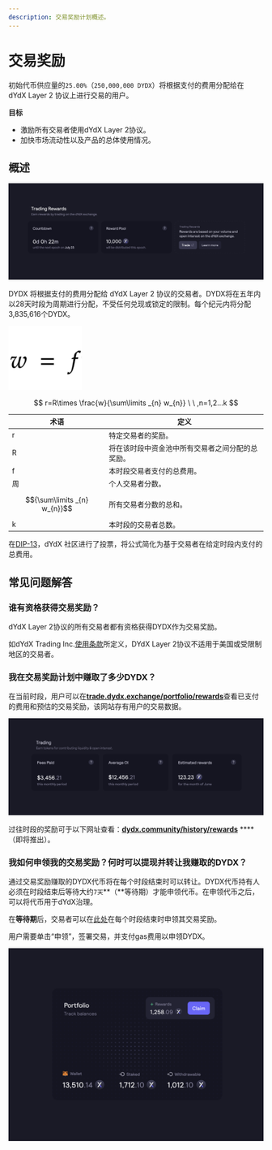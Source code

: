 ```yaml
---
description: 交易奖励计划概述。
---
```


# 交易奖励

初始代币供应量的`25.00%`（`250,000,000 DYDX`）将根据支付的费用分配给在 dYdX Layer 2 协议上进行交易的用户。

**目标**

* 激励所有交易者使用dYdX Layer 2协议。
* 加快市场流动性以及产品的总体使用情况。

## **概述**

![通过dYdX Layer 2协议的交易赚取奖励](<../.gitbook/assets/image (14) (2) (1).png>)

DYDX 将根据支付的费用分配给 dYdX Layer 2 协议的交易者。DYDX将在五年内以28天时段为周期进行分配，不受任何兑现或锁定的限制。每个纪元内将分配3,835,616个DYDX。

![](<../.gitbook/assets/Screenshot 2022-08-12 at 17.50.17.png>)

$$
r=R\times \frac{w}{\sum\limits _{n} w_{n}} \ \ ,n=1,2...k
$$

| 术语 | 定义 |
| ---------------------------- | ----------------------------------------------------------------------- |
| r | 特定交易者的奖励。 |
| R | 将在该时段中资金池中所有交易者之间分配的总奖励。 |
| f | 本时段交易者支付的总费用。 |
| 周 | 个人交易者分数。 |
| $${\sum\limits _{n} w_{n}}$$ | 所有交易者分数的总和。 |
| k | 本时段的交易者总数。 |

在[DIP-13](https://github.com/dydxfoundation/dip/blob/master/content/dips/DIP-13.md)，dYdX 社区进行了投票，将公式简化为基于交易者在给定时段内支付的总费用。

## 常见问题解答

### 谁有资格获得交易奖励？

dYdX Layer 2协议的所有交易者都有资格获得DYDX作为交易奖励。

如dYdX Trading Inc.[使用条款](https://dydx.exchange/terms)所定义，DYdX Layer 2协议不适用于美国或受限制地区的交易者。

### 我在交易奖励计划中赚取了多少DYDX？

在当前时段，用户可以在[**trade.dydx.exchange/portfolio/rewards**](https://trade.dydx.exchange/portfolio/rewards)查看已支付的费用和预估的交易奖励，该网站存有用户的交易数据。

![当前时段的奖励信息](<../.gitbook/assets/image (18).png>)

过往时段的奖励可于以下网址查看：[**dydx.community/history/rewards**](https://dydx.community/history/rewards) \*\*\*\*（即将推出）。

### 我如何申领我的交易奖励？何时可以提现并转让我赚取的DYDX？

通过交易奖励赚取的DYDX代币将在每个时段结束时可以转让。DYDX代币持有人必须在时段结束后等待大约`7天`**（**等待期）才能申领代币。在申领代币之后，可以将代币用于dYdX治理。

在**等待期**后，交易者可以在[此处](https://dydx.community/dashboard)在每个时段结束时申领其交易奖励。

用户需要单击“申领”，签署交易，并支付gas费用以申领DYDX。

![资金组合奖励概述](<../.gitbook/assets/image (20).png>)


